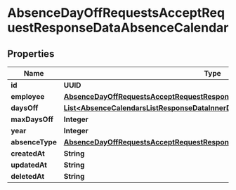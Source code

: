 

# AbsenceDayOffRequestsAcceptRequestResponseDataAbsenceCalendar


## Properties

| Name | Type | Description | Notes |
|------------ | ------------- | ------------- | -------------|
|**id** | **UUID** |  |  [optional] |
|**employee** | [**AbsenceDayOffRequestsAcceptRequestResponseDataAbsenceCalendarEmployee**](AbsenceDayOffRequestsAcceptRequestResponseDataAbsenceCalendarEmployee.md) |  |  [optional] |
|**daysOff** | [**List&lt;AbsenceCalendarsListResponseDataInnerDaysOffInner&gt;**](AbsenceCalendarsListResponseDataInnerDaysOffInner.md) |  |  [optional] |
|**maxDaysOff** | **Integer** |  |  [optional] |
|**year** | **Integer** |  |  [optional] |
|**absenceType** | [**AbsenceDayOffRequestsAcceptRequestResponseDataAbsenceCalendarAbsenceType**](AbsenceDayOffRequestsAcceptRequestResponseDataAbsenceCalendarAbsenceType.md) |  |  [optional] |
|**createdAt** | **String** |  |  [optional] |
|**updatedAt** | **String** |  |  [optional] |
|**deletedAt** | **String** |  |  [optional] |



